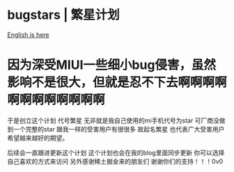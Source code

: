# bugstars | 繁星计划
[English is here](https://github.com/fuzipei/bugstars/blob/main/langue/en.md)


# 因为深受MIUI一些细小bug侵害，虽然影响不是很大，但就是忍不下去啊啊啊啊啊啊啊啊啊啊啊啊

于是创立这个计划 代号繁星
无非就是我自己使用的mi手机代号为star 可厂商没做到一个完整的star
跟我一样的受害用户有很很多 故起名繁星 也代表广大受害用户希望越来越好的期望。

后续会一直跟进更新这个计划 这个计划也会在我的blog里面同步更新 你可以选择自己喜欢的方式来访问
另外感谢稀土掘金来的朋友们 谢谢你们的支持！！！0v0

